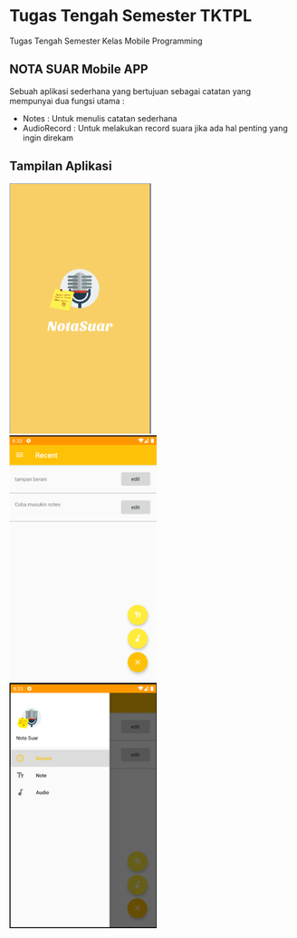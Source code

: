 # Tugas Tengah Semester TKTPL
Tugas Tengah Semester Kelas Mobile Programming

## NOTA SUAR Mobile APP
Sebuah aplikasi sederhana yang bertujuan sebagai catatan yang mempunyai dua fungsi utama :
* Notes : Untuk menulis catatan sederhana
* AudioRecord : Untuk melakukan record suara jika ada hal penting yang ingin direkam

## Tampilan Aplikasi

<img src="gradle/splash_screen.png" width="250"> <img src="gradle/Main_Menu.png" width="260"> <img src="gradle/Drawer_menu.png" width="260">

